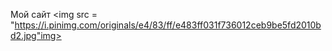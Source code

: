 <hi> Мой сайт </hi>
<img src = "https://i.pinimg.com/originals/e4/83/ff/e483ff031f736012ceb9be5fd2010bd2.jpg"img>